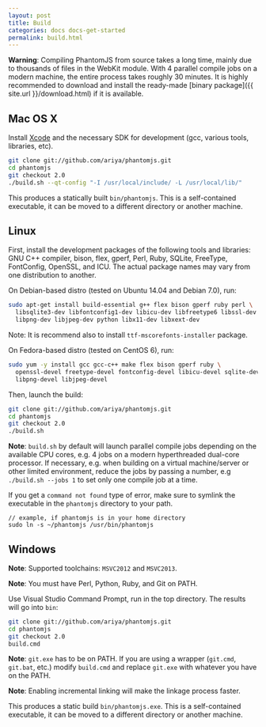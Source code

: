 ```yaml
---
layout: post
title: Build
categories: docs docs-get-started
permalink: build.html
---
```


**Warning**: Compiling PhantomJS from source takes a long time, mainly due to thousands of files in the WebKit module. With 4 parallel compile jobs on a modern machine, the entire process takes roughly 30 minutes. It is highly recommended to download and install the ready-made [binary package]({{ site.url }}/download.html) if it is available.

## Mac OS X

Install [Xcode](https://developer.apple.com/xcode/) and the necessary SDK for development (gcc, various tools, libraries, etc).

```bash
git clone git://github.com/ariya/phantomjs.git
cd phantomjs
git checkout 2.0
./build.sh --qt-config "-I /usr/local/include/ -L /usr/local/lib/"
```

This produces a statically built `bin/phantomjs`. This is a self-contained executable, it can be moved to a different directory or another machine.

## Linux

First, install the development packages of the following tools and libraries: GNU C++ compiler, bison, flex, gperf, Perl, Ruby, SQLite, FreeType, FontConfig, OpenSSL, and ICU. The actual package names may vary from one distribution to another.

On Debian-based distro (tested on Ubuntu 14.04 and Debian 7.0), run:

```bash
sudo apt-get install build-essential g++ flex bison gperf ruby perl \
  libsqlite3-dev libfontconfig1-dev libicu-dev libfreetype6 libssl-dev \
  libpng-dev libjpeg-dev python libx11-dev libxext-dev
```

Note: It is recommend also to install `ttf-mscorefonts-installer` package.

On Fedora-based distro (tested on CentOS 6), run:

```bash
sudo yum -y install gcc gcc-c++ make flex bison gperf ruby \
  openssl-devel freetype-devel fontconfig-devel libicu-devel sqlite-devel \
  libpng-devel libjpeg-devel
```

Then, launch the build:

```bash
git clone git://github.com/ariya/phantomjs.git
cd phantomjs
git checkout 2.0
./build.sh
```

**Note**: `build.sh` by default will launch parallel compile jobs depending on the available CPU cores, e.g. 4 jobs on a modern hyperthreaded dual-core processor. If necessary, e.g. when building on a virtual machine/server or other limited environment, reduce the jobs by passing a number, e.g `./build.sh --jobs 1` to set only one compile job at a time.

If you get a `command not found` type of error, make sure to symlink the executable in the `phantomjs` directory to your path.
```
// example, if phantomjs is in your home directory
sudo ln -s ~/phantomjs /usr/bin/phantomjs
```

## Windows

**Note**: Supported toolchains: `MSVC2012` and `MSVC2013`.

**Note**: You must have Perl, Python, Ruby, and Git on PATH.

Use Visual Studio Command Prompt, run in the top directory. The results will go into `bin`:

```bash
git clone git://github.com/ariya/phantomjs.git
cd phantomjs
git checkout 2.0
build.cmd
```

**Note**: `git.exe` has to be on PATH. If you are using a wrapper (`git.cmd`, `git.bat`, etc.) modify `build.cmd` and replace `git.exe` with whatever you have on the PATH.

**Note**: Enabling incremental linking will make the linkage process faster.

This produces a static build `bin/phantomjs.exe`. This is a self-contained executable, it can be moved to a different directory or another machine.
